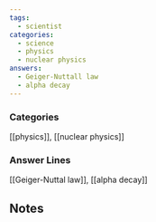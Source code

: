 ```yaml
---
tags:
  - scientist
categories:
  - science
  - physics
  - nuclear physics
answers:
  - Geiger-Nuttall law
  - alpha decay
---
```

### Categories
[[physics]], [[nuclear physics]]
### Answer Lines
[[Geiger-Nuttal law]], [[alpha decay]]
## Notes